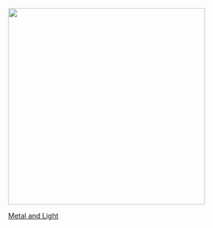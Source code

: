 <img src="https://user-images.githubusercontent.com/29188589/125689751-828a3be9-2cbd-4f6e-a568-9827662e4557.PNG" width="400">

<!-- ![mlScreenShot](https://user-images.githubusercontent.com/29188589/125689751-828a3be9-2cbd-4f6e-a568-9827662e4557.PNG) -->
<a href="https://stevenwmarks.github.io/metalLight/">Metal and Light</a>


<!-- You can use the [editor on GitHub](https://github.com/stevenwmarks/stevenwmarks/edit/gh-pages/index.md) to maintain and preview the content for your website in Markdown files.

Whenever you commit to this repository, GitHub Pages will run [Jekyll](https://jekyllrb.com/) to rebuild the pages in your site, from the content in your Markdown files. -->

<!-- Markdown is a lightweight and easy-to-use syntax for styling your writing. It includes conventions for

```markdown
Syntax highlighted code block

# Header 1
## Header 2
### Header 3

- Bulleted
- List

1. Numbered
2. List

**Bold** and _Italic_ and `Code` text

[Link](url) and ![Image](src)
```

For more details see [GitHub Flavored Markdown](https://guides.github.com/features/mastering-markdown/).

### Jekyll Themes

Your Pages site will use the layout and styles from the Jekyll theme you have selected in your [repository settings](https://github.com/stevenwmarks/stevenwmarks/settings/pages). The name of this theme is saved in the Jekyll `_config.yml` configuration file.

### Support or Contact

Having trouble with Pages? Check out our [documentation](https://docs.github.com/categories/github-pages-basics/) or [contact support](https://support.github.com/contact) and we’ll help you sort it out. -->
